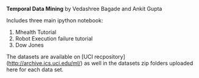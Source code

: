  **Temporal Data Mining** by Vedashree Bagade and Ankit Gupta

Includes three main ipython notebook:

1. Mhealth Tutorial 
1. Robot Execution failure tutorial
1. Dow Jones

The datasets are available on [UCI recpository] (http://archive.ics.uci.edu/ml/)
as well in the datasets zip folders uploaded here for each data set.
